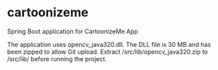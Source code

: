 # cartoonizeme
Spring Boot application for CartoonizeMe App

The application uses opencv_java320.dll. The DLL file is 30 MB and has been zipped to allow Git upload. 
Extract /src/lib/opencv_java320.zip to /src/lib/ before running the project.
